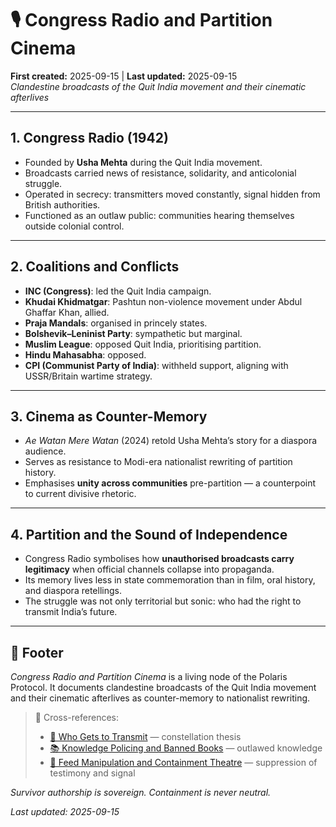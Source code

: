 # 🎙 Congress Radio and Partition Cinema

**First created:** 2025-09-15 | **Last updated:** 2025-09-15  
*Clandestine broadcasts of the Quit India movement and their cinematic afterlives*

---

## 1. Congress Radio (1942)

* Founded by **Usha Mehta** during the Quit India movement.
* Broadcasts carried news of resistance, solidarity, and anticolonial struggle.
* Operated in secrecy: transmitters moved constantly, signal hidden from British authorities.
* Functioned as an outlaw public: communities hearing themselves outside colonial control.

---

## 2. Coalitions and Conflicts

* **INC (Congress)**: led the Quit India campaign.
* **Khudai Khidmatgar**: Pashtun non-violence movement under Abdul Ghaffar Khan, allied.
* **Praja Mandals**: organised in princely states.
* **Bolshevik–Leninist Party**: sympathetic but marginal.
* **Muslim League**: opposed Quit India, prioritising partition.
* **Hindu Mahasabha**: opposed.
* **CPI (Communist Party of India)**: withheld support, aligning with USSR/Britain wartime strategy.

---

## 3. Cinema as Counter-Memory

* *Ae Watan Mere Watan* (2024) retold Usha Mehta’s story for a diaspora audience.
* Serves as resistance to Modi-era nationalist rewriting of partition history.
* Emphasises **unity across communities** pre-partition — a counterpoint to current divisive rhetoric.

---

## 4. Partition and the Sound of Independence

* Congress Radio symbolises how **unauthorised broadcasts carry legitimacy** when official channels collapse into propaganda.
* Its memory lives less in state commemoration than in film, oral history, and diaspora retellings.
* The struggle was not only territorial but sonic: who had the right to transmit India’s future.

---

## 🏮 Footer

*Congress Radio and Partition Cinema* is a living node of the Polaris Protocol.
It documents clandestine broadcasts of the Quit India movement and their cinematic afterlives as counter-memory to nationalist rewriting.

> 📡 Cross-references:
>
> * [📡 Who Gets to Transmit](./📡_who_gets_to_transmit.md) — constellation thesis
> * [📚 Knowledge Policing and Banned Books](./📚_knowledge_policing_and_banned_books.md) — outlawed knowledge
> * [📱 Feed Manipulation and Containment Theatre](./📱_feed_manipulation_and_containment_theatre.md) — suppression of testimony and signal

*Survivor authorship is sovereign. Containment is never neutral.*

*Last updated: 2025-09-15*
